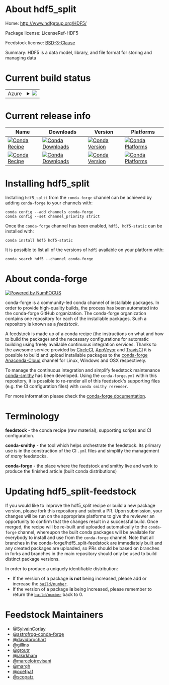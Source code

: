 About hdf5_split
================

Home: http://www.hdfgroup.org/HDF5/

Package license: LicenseRef-HDF5

Feedstock license: [BSD-3-Clause](https://github.com/conda-forge/hdf5-feedstock/blob/master/LICENSE.txt)

Summary: HDF5 is a data model, library, and file format for storing and managing data

Current build status
====================


<table>
    
  <tr>
    <td>Azure</td>
    <td>
      <details>
        <summary>
          <a href="https://dev.azure.com/conda-forge/feedstock-builds/_build/latest?definitionId=412&branchName=master">
            <img src="https://dev.azure.com/conda-forge/feedstock-builds/_apis/build/status/hdf5-feedstock?branchName=master">
          </a>
        </summary>
        <table>
          <thead><tr><th>Variant</th><th>Status</th></tr></thead>
          <tbody><tr>
              <td>linux_64_hdf5_sha5f9a3ee85db4ea1d3b1fa9159352aebc2af72732fc2f58c96a3f0768dba0e9aahdf5_version1.10.6mpimpichopenssl1.1.1</td>
              <td>
                <a href="https://dev.azure.com/conda-forge/feedstock-builds/_build/latest?definitionId=412&branchName=master">
                  <img src="https://dev.azure.com/conda-forge/feedstock-builds/_apis/build/status/hdf5-feedstock?branchName=master&jobName=linux&configuration=linux_64_hdf5_sha5f9a3ee85db4ea1d3b1fa9159352aebc2af72732fc2f58c96a3f0768dba0e9aahdf5_version1.10.6mpimpichopenssl1.1.1" alt="variant">
                </a>
              </td>
            </tr><tr>
              <td>linux_64_hdf5_sha5f9a3ee85db4ea1d3b1fa9159352aebc2af72732fc2f58c96a3f0768dba0e9aahdf5_version1.10.6mpimpichopenssl3</td>
              <td>
                <a href="https://dev.azure.com/conda-forge/feedstock-builds/_build/latest?definitionId=412&branchName=master">
                  <img src="https://dev.azure.com/conda-forge/feedstock-builds/_apis/build/status/hdf5-feedstock?branchName=master&jobName=linux&configuration=linux_64_hdf5_sha5f9a3ee85db4ea1d3b1fa9159352aebc2af72732fc2f58c96a3f0768dba0e9aahdf5_version1.10.6mpimpichopenssl3" alt="variant">
                </a>
              </td>
            </tr><tr>
              <td>linux_64_hdf5_sha5f9a3ee85db4ea1d3b1fa9159352aebc2af72732fc2f58c96a3f0768dba0e9aahdf5_version1.10.6mpinompiopenssl1.1.1</td>
              <td>
                <a href="https://dev.azure.com/conda-forge/feedstock-builds/_build/latest?definitionId=412&branchName=master">
                  <img src="https://dev.azure.com/conda-forge/feedstock-builds/_apis/build/status/hdf5-feedstock?branchName=master&jobName=linux&configuration=linux_64_hdf5_sha5f9a3ee85db4ea1d3b1fa9159352aebc2af72732fc2f58c96a3f0768dba0e9aahdf5_version1.10.6mpinompiopenssl1.1.1" alt="variant">
                </a>
              </td>
            </tr><tr>
              <td>linux_64_hdf5_sha5f9a3ee85db4ea1d3b1fa9159352aebc2af72732fc2f58c96a3f0768dba0e9aahdf5_version1.10.6mpinompiopenssl3</td>
              <td>
                <a href="https://dev.azure.com/conda-forge/feedstock-builds/_build/latest?definitionId=412&branchName=master">
                  <img src="https://dev.azure.com/conda-forge/feedstock-builds/_apis/build/status/hdf5-feedstock?branchName=master&jobName=linux&configuration=linux_64_hdf5_sha5f9a3ee85db4ea1d3b1fa9159352aebc2af72732fc2f58c96a3f0768dba0e9aahdf5_version1.10.6mpinompiopenssl3" alt="variant">
                </a>
              </td>
            </tr><tr>
              <td>linux_64_hdf5_sha5f9a3ee85db4ea1d3b1fa9159352aebc2af72732fc2f58c96a3f0768dba0e9aahdf5_version1.10.6mpiopenmpiopenssl1.1.1</td>
              <td>
                <a href="https://dev.azure.com/conda-forge/feedstock-builds/_build/latest?definitionId=412&branchName=master">
                  <img src="https://dev.azure.com/conda-forge/feedstock-builds/_apis/build/status/hdf5-feedstock?branchName=master&jobName=linux&configuration=linux_64_hdf5_sha5f9a3ee85db4ea1d3b1fa9159352aebc2af72732fc2f58c96a3f0768dba0e9aahdf5_version1.10.6mpiopenmpiopenssl1.1.1" alt="variant">
                </a>
              </td>
            </tr><tr>
              <td>linux_64_hdf5_sha5f9a3ee85db4ea1d3b1fa9159352aebc2af72732fc2f58c96a3f0768dba0e9aahdf5_version1.10.6mpiopenmpiopenssl3</td>
              <td>
                <a href="https://dev.azure.com/conda-forge/feedstock-builds/_build/latest?definitionId=412&branchName=master">
                  <img src="https://dev.azure.com/conda-forge/feedstock-builds/_apis/build/status/hdf5-feedstock?branchName=master&jobName=linux&configuration=linux_64_hdf5_sha5f9a3ee85db4ea1d3b1fa9159352aebc2af72732fc2f58c96a3f0768dba0e9aahdf5_version1.10.6mpiopenmpiopenssl3" alt="variant">
                </a>
              </td>
            </tr><tr>
              <td>linux_64_hdf5_sha6d4ce8bf902a97b050f6f491f4268634e252a63dadd6656a1a9be5b7b7726fa8hdf5_version1.10.5mpimpichopenssl1.1.1</td>
              <td>
                <a href="https://dev.azure.com/conda-forge/feedstock-builds/_build/latest?definitionId=412&branchName=master">
                  <img src="https://dev.azure.com/conda-forge/feedstock-builds/_apis/build/status/hdf5-feedstock?branchName=master&jobName=linux&configuration=linux_64_hdf5_sha6d4ce8bf902a97b050f6f491f4268634e252a63dadd6656a1a9be5b7b7726fa8hdf5_version1.10.5mpimpichopenssl1.1.1" alt="variant">
                </a>
              </td>
            </tr><tr>
              <td>linux_64_hdf5_sha6d4ce8bf902a97b050f6f491f4268634e252a63dadd6656a1a9be5b7b7726fa8hdf5_version1.10.5mpimpichopenssl3</td>
              <td>
                <a href="https://dev.azure.com/conda-forge/feedstock-builds/_build/latest?definitionId=412&branchName=master">
                  <img src="https://dev.azure.com/conda-forge/feedstock-builds/_apis/build/status/hdf5-feedstock?branchName=master&jobName=linux&configuration=linux_64_hdf5_sha6d4ce8bf902a97b050f6f491f4268634e252a63dadd6656a1a9be5b7b7726fa8hdf5_version1.10.5mpimpichopenssl3" alt="variant">
                </a>
              </td>
            </tr><tr>
              <td>linux_64_hdf5_sha6d4ce8bf902a97b050f6f491f4268634e252a63dadd6656a1a9be5b7b7726fa8hdf5_version1.10.5mpinompiopenssl1.1.1</td>
              <td>
                <a href="https://dev.azure.com/conda-forge/feedstock-builds/_build/latest?definitionId=412&branchName=master">
                  <img src="https://dev.azure.com/conda-forge/feedstock-builds/_apis/build/status/hdf5-feedstock?branchName=master&jobName=linux&configuration=linux_64_hdf5_sha6d4ce8bf902a97b050f6f491f4268634e252a63dadd6656a1a9be5b7b7726fa8hdf5_version1.10.5mpinompiopenssl1.1.1" alt="variant">
                </a>
              </td>
            </tr><tr>
              <td>linux_64_hdf5_sha6d4ce8bf902a97b050f6f491f4268634e252a63dadd6656a1a9be5b7b7726fa8hdf5_version1.10.5mpinompiopenssl3</td>
              <td>
                <a href="https://dev.azure.com/conda-forge/feedstock-builds/_build/latest?definitionId=412&branchName=master">
                  <img src="https://dev.azure.com/conda-forge/feedstock-builds/_apis/build/status/hdf5-feedstock?branchName=master&jobName=linux&configuration=linux_64_hdf5_sha6d4ce8bf902a97b050f6f491f4268634e252a63dadd6656a1a9be5b7b7726fa8hdf5_version1.10.5mpinompiopenssl3" alt="variant">
                </a>
              </td>
            </tr><tr>
              <td>linux_64_hdf5_sha6d4ce8bf902a97b050f6f491f4268634e252a63dadd6656a1a9be5b7b7726fa8hdf5_version1.10.5mpiopenmpiopenssl1.1.1</td>
              <td>
                <a href="https://dev.azure.com/conda-forge/feedstock-builds/_build/latest?definitionId=412&branchName=master">
                  <img src="https://dev.azure.com/conda-forge/feedstock-builds/_apis/build/status/hdf5-feedstock?branchName=master&jobName=linux&configuration=linux_64_hdf5_sha6d4ce8bf902a97b050f6f491f4268634e252a63dadd6656a1a9be5b7b7726fa8hdf5_version1.10.5mpiopenmpiopenssl1.1.1" alt="variant">
                </a>
              </td>
            </tr><tr>
              <td>linux_64_hdf5_sha6d4ce8bf902a97b050f6f491f4268634e252a63dadd6656a1a9be5b7b7726fa8hdf5_version1.10.5mpiopenmpiopenssl3</td>
              <td>
                <a href="https://dev.azure.com/conda-forge/feedstock-builds/_build/latest?definitionId=412&branchName=master">
                  <img src="https://dev.azure.com/conda-forge/feedstock-builds/_apis/build/status/hdf5-feedstock?branchName=master&jobName=linux&configuration=linux_64_hdf5_sha6d4ce8bf902a97b050f6f491f4268634e252a63dadd6656a1a9be5b7b7726fa8hdf5_version1.10.5mpiopenmpiopenssl3" alt="variant">
                </a>
              </td>
            </tr><tr>
              <td>linux_aarch64_hdf5_sha5f9a3ee85db4ea1d3b1fa9159352aebc2af72732fc2f58c96a3f0768dba0e9aahdf5_version1.10.6mpimpichopenssl1.1.1</td>
              <td>
                <a href="https://dev.azure.com/conda-forge/feedstock-builds/_build/latest?definitionId=412&branchName=master">
                  <img src="https://dev.azure.com/conda-forge/feedstock-builds/_apis/build/status/hdf5-feedstock?branchName=master&jobName=linux&configuration=linux_aarch64_hdf5_sha5f9a3ee85db4ea1d3b1fa9159352aebc2af72732fc2f58c96a3f0768dba0e9aahdf5_version1.10.6mpimpichopenssl1.1.1" alt="variant">
                </a>
              </td>
            </tr><tr>
              <td>linux_aarch64_hdf5_sha5f9a3ee85db4ea1d3b1fa9159352aebc2af72732fc2f58c96a3f0768dba0e9aahdf5_version1.10.6mpimpichopenssl3</td>
              <td>
                <a href="https://dev.azure.com/conda-forge/feedstock-builds/_build/latest?definitionId=412&branchName=master">
                  <img src="https://dev.azure.com/conda-forge/feedstock-builds/_apis/build/status/hdf5-feedstock?branchName=master&jobName=linux&configuration=linux_aarch64_hdf5_sha5f9a3ee85db4ea1d3b1fa9159352aebc2af72732fc2f58c96a3f0768dba0e9aahdf5_version1.10.6mpimpichopenssl3" alt="variant">
                </a>
              </td>
            </tr><tr>
              <td>linux_aarch64_hdf5_sha5f9a3ee85db4ea1d3b1fa9159352aebc2af72732fc2f58c96a3f0768dba0e9aahdf5_version1.10.6mpinompiopenssl1.1.1</td>
              <td>
                <a href="https://dev.azure.com/conda-forge/feedstock-builds/_build/latest?definitionId=412&branchName=master">
                  <img src="https://dev.azure.com/conda-forge/feedstock-builds/_apis/build/status/hdf5-feedstock?branchName=master&jobName=linux&configuration=linux_aarch64_hdf5_sha5f9a3ee85db4ea1d3b1fa9159352aebc2af72732fc2f58c96a3f0768dba0e9aahdf5_version1.10.6mpinompiopenssl1.1.1" alt="variant">
                </a>
              </td>
            </tr><tr>
              <td>linux_aarch64_hdf5_sha5f9a3ee85db4ea1d3b1fa9159352aebc2af72732fc2f58c96a3f0768dba0e9aahdf5_version1.10.6mpinompiopenssl3</td>
              <td>
                <a href="https://dev.azure.com/conda-forge/feedstock-builds/_build/latest?definitionId=412&branchName=master">
                  <img src="https://dev.azure.com/conda-forge/feedstock-builds/_apis/build/status/hdf5-feedstock?branchName=master&jobName=linux&configuration=linux_aarch64_hdf5_sha5f9a3ee85db4ea1d3b1fa9159352aebc2af72732fc2f58c96a3f0768dba0e9aahdf5_version1.10.6mpinompiopenssl3" alt="variant">
                </a>
              </td>
            </tr><tr>
              <td>linux_aarch64_hdf5_sha5f9a3ee85db4ea1d3b1fa9159352aebc2af72732fc2f58c96a3f0768dba0e9aahdf5_version1.10.6mpiopenmpiopenssl1.1.1</td>
              <td>
                <a href="https://dev.azure.com/conda-forge/feedstock-builds/_build/latest?definitionId=412&branchName=master">
                  <img src="https://dev.azure.com/conda-forge/feedstock-builds/_apis/build/status/hdf5-feedstock?branchName=master&jobName=linux&configuration=linux_aarch64_hdf5_sha5f9a3ee85db4ea1d3b1fa9159352aebc2af72732fc2f58c96a3f0768dba0e9aahdf5_version1.10.6mpiopenmpiopenssl1.1.1" alt="variant">
                </a>
              </td>
            </tr><tr>
              <td>linux_aarch64_hdf5_sha5f9a3ee85db4ea1d3b1fa9159352aebc2af72732fc2f58c96a3f0768dba0e9aahdf5_version1.10.6mpiopenmpiopenssl3</td>
              <td>
                <a href="https://dev.azure.com/conda-forge/feedstock-builds/_build/latest?definitionId=412&branchName=master">
                  <img src="https://dev.azure.com/conda-forge/feedstock-builds/_apis/build/status/hdf5-feedstock?branchName=master&jobName=linux&configuration=linux_aarch64_hdf5_sha5f9a3ee85db4ea1d3b1fa9159352aebc2af72732fc2f58c96a3f0768dba0e9aahdf5_version1.10.6mpiopenmpiopenssl3" alt="variant">
                </a>
              </td>
            </tr><tr>
              <td>linux_aarch64_hdf5_sha6d4ce8bf902a97b050f6f491f4268634e252a63dadd6656a1a9be5b7b7726fa8hdf5_version1.10.5mpimpichopenssl1.1.1</td>
              <td>
                <a href="https://dev.azure.com/conda-forge/feedstock-builds/_build/latest?definitionId=412&branchName=master">
                  <img src="https://dev.azure.com/conda-forge/feedstock-builds/_apis/build/status/hdf5-feedstock?branchName=master&jobName=linux&configuration=linux_aarch64_hdf5_sha6d4ce8bf902a97b050f6f491f4268634e252a63dadd6656a1a9be5b7b7726fa8hdf5_version1.10.5mpimpichopenssl1.1.1" alt="variant">
                </a>
              </td>
            </tr><tr>
              <td>linux_aarch64_hdf5_sha6d4ce8bf902a97b050f6f491f4268634e252a63dadd6656a1a9be5b7b7726fa8hdf5_version1.10.5mpimpichopenssl3</td>
              <td>
                <a href="https://dev.azure.com/conda-forge/feedstock-builds/_build/latest?definitionId=412&branchName=master">
                  <img src="https://dev.azure.com/conda-forge/feedstock-builds/_apis/build/status/hdf5-feedstock?branchName=master&jobName=linux&configuration=linux_aarch64_hdf5_sha6d4ce8bf902a97b050f6f491f4268634e252a63dadd6656a1a9be5b7b7726fa8hdf5_version1.10.5mpimpichopenssl3" alt="variant">
                </a>
              </td>
            </tr><tr>
              <td>linux_aarch64_hdf5_sha6d4ce8bf902a97b050f6f491f4268634e252a63dadd6656a1a9be5b7b7726fa8hdf5_version1.10.5mpinompiopenssl1.1.1</td>
              <td>
                <a href="https://dev.azure.com/conda-forge/feedstock-builds/_build/latest?definitionId=412&branchName=master">
                  <img src="https://dev.azure.com/conda-forge/feedstock-builds/_apis/build/status/hdf5-feedstock?branchName=master&jobName=linux&configuration=linux_aarch64_hdf5_sha6d4ce8bf902a97b050f6f491f4268634e252a63dadd6656a1a9be5b7b7726fa8hdf5_version1.10.5mpinompiopenssl1.1.1" alt="variant">
                </a>
              </td>
            </tr><tr>
              <td>linux_aarch64_hdf5_sha6d4ce8bf902a97b050f6f491f4268634e252a63dadd6656a1a9be5b7b7726fa8hdf5_version1.10.5mpinompiopenssl3</td>
              <td>
                <a href="https://dev.azure.com/conda-forge/feedstock-builds/_build/latest?definitionId=412&branchName=master">
                  <img src="https://dev.azure.com/conda-forge/feedstock-builds/_apis/build/status/hdf5-feedstock?branchName=master&jobName=linux&configuration=linux_aarch64_hdf5_sha6d4ce8bf902a97b050f6f491f4268634e252a63dadd6656a1a9be5b7b7726fa8hdf5_version1.10.5mpinompiopenssl3" alt="variant">
                </a>
              </td>
            </tr><tr>
              <td>linux_aarch64_hdf5_sha6d4ce8bf902a97b050f6f491f4268634e252a63dadd6656a1a9be5b7b7726fa8hdf5_version1.10.5mpiopenmpiopenssl1.1.1</td>
              <td>
                <a href="https://dev.azure.com/conda-forge/feedstock-builds/_build/latest?definitionId=412&branchName=master">
                  <img src="https://dev.azure.com/conda-forge/feedstock-builds/_apis/build/status/hdf5-feedstock?branchName=master&jobName=linux&configuration=linux_aarch64_hdf5_sha6d4ce8bf902a97b050f6f491f4268634e252a63dadd6656a1a9be5b7b7726fa8hdf5_version1.10.5mpiopenmpiopenssl1.1.1" alt="variant">
                </a>
              </td>
            </tr><tr>
              <td>linux_aarch64_hdf5_sha6d4ce8bf902a97b050f6f491f4268634e252a63dadd6656a1a9be5b7b7726fa8hdf5_version1.10.5mpiopenmpiopenssl3</td>
              <td>
                <a href="https://dev.azure.com/conda-forge/feedstock-builds/_build/latest?definitionId=412&branchName=master">
                  <img src="https://dev.azure.com/conda-forge/feedstock-builds/_apis/build/status/hdf5-feedstock?branchName=master&jobName=linux&configuration=linux_aarch64_hdf5_sha6d4ce8bf902a97b050f6f491f4268634e252a63dadd6656a1a9be5b7b7726fa8hdf5_version1.10.5mpiopenmpiopenssl3" alt="variant">
                </a>
              </td>
            </tr><tr>
              <td>linux_ppc64le_hdf5_sha5f9a3ee85db4ea1d3b1fa9159352aebc2af72732fc2f58c96a3f0768dba0e9aahdf5_version1.10.6mpimpichopenssl1.1.1</td>
              <td>
                <a href="https://dev.azure.com/conda-forge/feedstock-builds/_build/latest?definitionId=412&branchName=master">
                  <img src="https://dev.azure.com/conda-forge/feedstock-builds/_apis/build/status/hdf5-feedstock?branchName=master&jobName=linux&configuration=linux_ppc64le_hdf5_sha5f9a3ee85db4ea1d3b1fa9159352aebc2af72732fc2f58c96a3f0768dba0e9aahdf5_version1.10.6mpimpichopenssl1.1.1" alt="variant">
                </a>
              </td>
            </tr><tr>
              <td>linux_ppc64le_hdf5_sha5f9a3ee85db4ea1d3b1fa9159352aebc2af72732fc2f58c96a3f0768dba0e9aahdf5_version1.10.6mpimpichopenssl3</td>
              <td>
                <a href="https://dev.azure.com/conda-forge/feedstock-builds/_build/latest?definitionId=412&branchName=master">
                  <img src="https://dev.azure.com/conda-forge/feedstock-builds/_apis/build/status/hdf5-feedstock?branchName=master&jobName=linux&configuration=linux_ppc64le_hdf5_sha5f9a3ee85db4ea1d3b1fa9159352aebc2af72732fc2f58c96a3f0768dba0e9aahdf5_version1.10.6mpimpichopenssl3" alt="variant">
                </a>
              </td>
            </tr><tr>
              <td>linux_ppc64le_hdf5_sha5f9a3ee85db4ea1d3b1fa9159352aebc2af72732fc2f58c96a3f0768dba0e9aahdf5_version1.10.6mpinompiopenssl1.1.1</td>
              <td>
                <a href="https://dev.azure.com/conda-forge/feedstock-builds/_build/latest?definitionId=412&branchName=master">
                  <img src="https://dev.azure.com/conda-forge/feedstock-builds/_apis/build/status/hdf5-feedstock?branchName=master&jobName=linux&configuration=linux_ppc64le_hdf5_sha5f9a3ee85db4ea1d3b1fa9159352aebc2af72732fc2f58c96a3f0768dba0e9aahdf5_version1.10.6mpinompiopenssl1.1.1" alt="variant">
                </a>
              </td>
            </tr><tr>
              <td>linux_ppc64le_hdf5_sha5f9a3ee85db4ea1d3b1fa9159352aebc2af72732fc2f58c96a3f0768dba0e9aahdf5_version1.10.6mpinompiopenssl3</td>
              <td>
                <a href="https://dev.azure.com/conda-forge/feedstock-builds/_build/latest?definitionId=412&branchName=master">
                  <img src="https://dev.azure.com/conda-forge/feedstock-builds/_apis/build/status/hdf5-feedstock?branchName=master&jobName=linux&configuration=linux_ppc64le_hdf5_sha5f9a3ee85db4ea1d3b1fa9159352aebc2af72732fc2f58c96a3f0768dba0e9aahdf5_version1.10.6mpinompiopenssl3" alt="variant">
                </a>
              </td>
            </tr><tr>
              <td>linux_ppc64le_hdf5_sha5f9a3ee85db4ea1d3b1fa9159352aebc2af72732fc2f58c96a3f0768dba0e9aahdf5_version1.10.6mpiopenmpiopenssl1.1.1</td>
              <td>
                <a href="https://dev.azure.com/conda-forge/feedstock-builds/_build/latest?definitionId=412&branchName=master">
                  <img src="https://dev.azure.com/conda-forge/feedstock-builds/_apis/build/status/hdf5-feedstock?branchName=master&jobName=linux&configuration=linux_ppc64le_hdf5_sha5f9a3ee85db4ea1d3b1fa9159352aebc2af72732fc2f58c96a3f0768dba0e9aahdf5_version1.10.6mpiopenmpiopenssl1.1.1" alt="variant">
                </a>
              </td>
            </tr><tr>
              <td>linux_ppc64le_hdf5_sha5f9a3ee85db4ea1d3b1fa9159352aebc2af72732fc2f58c96a3f0768dba0e9aahdf5_version1.10.6mpiopenmpiopenssl3</td>
              <td>
                <a href="https://dev.azure.com/conda-forge/feedstock-builds/_build/latest?definitionId=412&branchName=master">
                  <img src="https://dev.azure.com/conda-forge/feedstock-builds/_apis/build/status/hdf5-feedstock?branchName=master&jobName=linux&configuration=linux_ppc64le_hdf5_sha5f9a3ee85db4ea1d3b1fa9159352aebc2af72732fc2f58c96a3f0768dba0e9aahdf5_version1.10.6mpiopenmpiopenssl3" alt="variant">
                </a>
              </td>
            </tr><tr>
              <td>linux_ppc64le_hdf5_sha6d4ce8bf902a97b050f6f491f4268634e252a63dadd6656a1a9be5b7b7726fa8hdf5_version1.10.5mpimpichopenssl1.1.1</td>
              <td>
                <a href="https://dev.azure.com/conda-forge/feedstock-builds/_build/latest?definitionId=412&branchName=master">
                  <img src="https://dev.azure.com/conda-forge/feedstock-builds/_apis/build/status/hdf5-feedstock?branchName=master&jobName=linux&configuration=linux_ppc64le_hdf5_sha6d4ce8bf902a97b050f6f491f4268634e252a63dadd6656a1a9be5b7b7726fa8hdf5_version1.10.5mpimpichopenssl1.1.1" alt="variant">
                </a>
              </td>
            </tr><tr>
              <td>linux_ppc64le_hdf5_sha6d4ce8bf902a97b050f6f491f4268634e252a63dadd6656a1a9be5b7b7726fa8hdf5_version1.10.5mpimpichopenssl3</td>
              <td>
                <a href="https://dev.azure.com/conda-forge/feedstock-builds/_build/latest?definitionId=412&branchName=master">
                  <img src="https://dev.azure.com/conda-forge/feedstock-builds/_apis/build/status/hdf5-feedstock?branchName=master&jobName=linux&configuration=linux_ppc64le_hdf5_sha6d4ce8bf902a97b050f6f491f4268634e252a63dadd6656a1a9be5b7b7726fa8hdf5_version1.10.5mpimpichopenssl3" alt="variant">
                </a>
              </td>
            </tr><tr>
              <td>linux_ppc64le_hdf5_sha6d4ce8bf902a97b050f6f491f4268634e252a63dadd6656a1a9be5b7b7726fa8hdf5_version1.10.5mpinompiopenssl1.1.1</td>
              <td>
                <a href="https://dev.azure.com/conda-forge/feedstock-builds/_build/latest?definitionId=412&branchName=master">
                  <img src="https://dev.azure.com/conda-forge/feedstock-builds/_apis/build/status/hdf5-feedstock?branchName=master&jobName=linux&configuration=linux_ppc64le_hdf5_sha6d4ce8bf902a97b050f6f491f4268634e252a63dadd6656a1a9be5b7b7726fa8hdf5_version1.10.5mpinompiopenssl1.1.1" alt="variant">
                </a>
              </td>
            </tr><tr>
              <td>linux_ppc64le_hdf5_sha6d4ce8bf902a97b050f6f491f4268634e252a63dadd6656a1a9be5b7b7726fa8hdf5_version1.10.5mpinompiopenssl3</td>
              <td>
                <a href="https://dev.azure.com/conda-forge/feedstock-builds/_build/latest?definitionId=412&branchName=master">
                  <img src="https://dev.azure.com/conda-forge/feedstock-builds/_apis/build/status/hdf5-feedstock?branchName=master&jobName=linux&configuration=linux_ppc64le_hdf5_sha6d4ce8bf902a97b050f6f491f4268634e252a63dadd6656a1a9be5b7b7726fa8hdf5_version1.10.5mpinompiopenssl3" alt="variant">
                </a>
              </td>
            </tr><tr>
              <td>linux_ppc64le_hdf5_sha6d4ce8bf902a97b050f6f491f4268634e252a63dadd6656a1a9be5b7b7726fa8hdf5_version1.10.5mpiopenmpiopenssl1.1.1</td>
              <td>
                <a href="https://dev.azure.com/conda-forge/feedstock-builds/_build/latest?definitionId=412&branchName=master">
                  <img src="https://dev.azure.com/conda-forge/feedstock-builds/_apis/build/status/hdf5-feedstock?branchName=master&jobName=linux&configuration=linux_ppc64le_hdf5_sha6d4ce8bf902a97b050f6f491f4268634e252a63dadd6656a1a9be5b7b7726fa8hdf5_version1.10.5mpiopenmpiopenssl1.1.1" alt="variant">
                </a>
              </td>
            </tr><tr>
              <td>linux_ppc64le_hdf5_sha6d4ce8bf902a97b050f6f491f4268634e252a63dadd6656a1a9be5b7b7726fa8hdf5_version1.10.5mpiopenmpiopenssl3</td>
              <td>
                <a href="https://dev.azure.com/conda-forge/feedstock-builds/_build/latest?definitionId=412&branchName=master">
                  <img src="https://dev.azure.com/conda-forge/feedstock-builds/_apis/build/status/hdf5-feedstock?branchName=master&jobName=linux&configuration=linux_ppc64le_hdf5_sha6d4ce8bf902a97b050f6f491f4268634e252a63dadd6656a1a9be5b7b7726fa8hdf5_version1.10.5mpiopenmpiopenssl3" alt="variant">
                </a>
              </td>
            </tr><tr>
              <td>osx_64_hdf5_sha5f9a3ee85db4ea1d3b1fa9159352aebc2af72732fc2f58c96a3f0768dba0e9aahdf5_version1.10.6mpimpichopenssl1.1.1</td>
              <td>
                <a href="https://dev.azure.com/conda-forge/feedstock-builds/_build/latest?definitionId=412&branchName=master">
                  <img src="https://dev.azure.com/conda-forge/feedstock-builds/_apis/build/status/hdf5-feedstock?branchName=master&jobName=osx&configuration=osx_64_hdf5_sha5f9a3ee85db4ea1d3b1fa9159352aebc2af72732fc2f58c96a3f0768dba0e9aahdf5_version1.10.6mpimpichopenssl1.1.1" alt="variant">
                </a>
              </td>
            </tr><tr>
              <td>osx_64_hdf5_sha5f9a3ee85db4ea1d3b1fa9159352aebc2af72732fc2f58c96a3f0768dba0e9aahdf5_version1.10.6mpimpichopenssl3</td>
              <td>
                <a href="https://dev.azure.com/conda-forge/feedstock-builds/_build/latest?definitionId=412&branchName=master">
                  <img src="https://dev.azure.com/conda-forge/feedstock-builds/_apis/build/status/hdf5-feedstock?branchName=master&jobName=osx&configuration=osx_64_hdf5_sha5f9a3ee85db4ea1d3b1fa9159352aebc2af72732fc2f58c96a3f0768dba0e9aahdf5_version1.10.6mpimpichopenssl3" alt="variant">
                </a>
              </td>
            </tr><tr>
              <td>osx_64_hdf5_sha5f9a3ee85db4ea1d3b1fa9159352aebc2af72732fc2f58c96a3f0768dba0e9aahdf5_version1.10.6mpinompiopenssl1.1.1</td>
              <td>
                <a href="https://dev.azure.com/conda-forge/feedstock-builds/_build/latest?definitionId=412&branchName=master">
                  <img src="https://dev.azure.com/conda-forge/feedstock-builds/_apis/build/status/hdf5-feedstock?branchName=master&jobName=osx&configuration=osx_64_hdf5_sha5f9a3ee85db4ea1d3b1fa9159352aebc2af72732fc2f58c96a3f0768dba0e9aahdf5_version1.10.6mpinompiopenssl1.1.1" alt="variant">
                </a>
              </td>
            </tr><tr>
              <td>osx_64_hdf5_sha5f9a3ee85db4ea1d3b1fa9159352aebc2af72732fc2f58c96a3f0768dba0e9aahdf5_version1.10.6mpinompiopenssl3</td>
              <td>
                <a href="https://dev.azure.com/conda-forge/feedstock-builds/_build/latest?definitionId=412&branchName=master">
                  <img src="https://dev.azure.com/conda-forge/feedstock-builds/_apis/build/status/hdf5-feedstock?branchName=master&jobName=osx&configuration=osx_64_hdf5_sha5f9a3ee85db4ea1d3b1fa9159352aebc2af72732fc2f58c96a3f0768dba0e9aahdf5_version1.10.6mpinompiopenssl3" alt="variant">
                </a>
              </td>
            </tr><tr>
              <td>osx_64_hdf5_sha5f9a3ee85db4ea1d3b1fa9159352aebc2af72732fc2f58c96a3f0768dba0e9aahdf5_version1.10.6mpiopenmpiopenssl1.1.1</td>
              <td>
                <a href="https://dev.azure.com/conda-forge/feedstock-builds/_build/latest?definitionId=412&branchName=master">
                  <img src="https://dev.azure.com/conda-forge/feedstock-builds/_apis/build/status/hdf5-feedstock?branchName=master&jobName=osx&configuration=osx_64_hdf5_sha5f9a3ee85db4ea1d3b1fa9159352aebc2af72732fc2f58c96a3f0768dba0e9aahdf5_version1.10.6mpiopenmpiopenssl1.1.1" alt="variant">
                </a>
              </td>
            </tr><tr>
              <td>osx_64_hdf5_sha5f9a3ee85db4ea1d3b1fa9159352aebc2af72732fc2f58c96a3f0768dba0e9aahdf5_version1.10.6mpiopenmpiopenssl3</td>
              <td>
                <a href="https://dev.azure.com/conda-forge/feedstock-builds/_build/latest?definitionId=412&branchName=master">
                  <img src="https://dev.azure.com/conda-forge/feedstock-builds/_apis/build/status/hdf5-feedstock?branchName=master&jobName=osx&configuration=osx_64_hdf5_sha5f9a3ee85db4ea1d3b1fa9159352aebc2af72732fc2f58c96a3f0768dba0e9aahdf5_version1.10.6mpiopenmpiopenssl3" alt="variant">
                </a>
              </td>
            </tr><tr>
              <td>osx_64_hdf5_sha6d4ce8bf902a97b050f6f491f4268634e252a63dadd6656a1a9be5b7b7726fa8hdf5_version1.10.5mpimpichopenssl1.1.1</td>
              <td>
                <a href="https://dev.azure.com/conda-forge/feedstock-builds/_build/latest?definitionId=412&branchName=master">
                  <img src="https://dev.azure.com/conda-forge/feedstock-builds/_apis/build/status/hdf5-feedstock?branchName=master&jobName=osx&configuration=osx_64_hdf5_sha6d4ce8bf902a97b050f6f491f4268634e252a63dadd6656a1a9be5b7b7726fa8hdf5_version1.10.5mpimpichopenssl1.1.1" alt="variant">
                </a>
              </td>
            </tr><tr>
              <td>osx_64_hdf5_sha6d4ce8bf902a97b050f6f491f4268634e252a63dadd6656a1a9be5b7b7726fa8hdf5_version1.10.5mpimpichopenssl3</td>
              <td>
                <a href="https://dev.azure.com/conda-forge/feedstock-builds/_build/latest?definitionId=412&branchName=master">
                  <img src="https://dev.azure.com/conda-forge/feedstock-builds/_apis/build/status/hdf5-feedstock?branchName=master&jobName=osx&configuration=osx_64_hdf5_sha6d4ce8bf902a97b050f6f491f4268634e252a63dadd6656a1a9be5b7b7726fa8hdf5_version1.10.5mpimpichopenssl3" alt="variant">
                </a>
              </td>
            </tr><tr>
              <td>osx_64_hdf5_sha6d4ce8bf902a97b050f6f491f4268634e252a63dadd6656a1a9be5b7b7726fa8hdf5_version1.10.5mpinompiopenssl1.1.1</td>
              <td>
                <a href="https://dev.azure.com/conda-forge/feedstock-builds/_build/latest?definitionId=412&branchName=master">
                  <img src="https://dev.azure.com/conda-forge/feedstock-builds/_apis/build/status/hdf5-feedstock?branchName=master&jobName=osx&configuration=osx_64_hdf5_sha6d4ce8bf902a97b050f6f491f4268634e252a63dadd6656a1a9be5b7b7726fa8hdf5_version1.10.5mpinompiopenssl1.1.1" alt="variant">
                </a>
              </td>
            </tr><tr>
              <td>osx_64_hdf5_sha6d4ce8bf902a97b050f6f491f4268634e252a63dadd6656a1a9be5b7b7726fa8hdf5_version1.10.5mpinompiopenssl3</td>
              <td>
                <a href="https://dev.azure.com/conda-forge/feedstock-builds/_build/latest?definitionId=412&branchName=master">
                  <img src="https://dev.azure.com/conda-forge/feedstock-builds/_apis/build/status/hdf5-feedstock?branchName=master&jobName=osx&configuration=osx_64_hdf5_sha6d4ce8bf902a97b050f6f491f4268634e252a63dadd6656a1a9be5b7b7726fa8hdf5_version1.10.5mpinompiopenssl3" alt="variant">
                </a>
              </td>
            </tr><tr>
              <td>osx_64_hdf5_sha6d4ce8bf902a97b050f6f491f4268634e252a63dadd6656a1a9be5b7b7726fa8hdf5_version1.10.5mpiopenmpiopenssl1.1.1</td>
              <td>
                <a href="https://dev.azure.com/conda-forge/feedstock-builds/_build/latest?definitionId=412&branchName=master">
                  <img src="https://dev.azure.com/conda-forge/feedstock-builds/_apis/build/status/hdf5-feedstock?branchName=master&jobName=osx&configuration=osx_64_hdf5_sha6d4ce8bf902a97b050f6f491f4268634e252a63dadd6656a1a9be5b7b7726fa8hdf5_version1.10.5mpiopenmpiopenssl1.1.1" alt="variant">
                </a>
              </td>
            </tr><tr>
              <td>osx_64_hdf5_sha6d4ce8bf902a97b050f6f491f4268634e252a63dadd6656a1a9be5b7b7726fa8hdf5_version1.10.5mpiopenmpiopenssl3</td>
              <td>
                <a href="https://dev.azure.com/conda-forge/feedstock-builds/_build/latest?definitionId=412&branchName=master">
                  <img src="https://dev.azure.com/conda-forge/feedstock-builds/_apis/build/status/hdf5-feedstock?branchName=master&jobName=osx&configuration=osx_64_hdf5_sha6d4ce8bf902a97b050f6f491f4268634e252a63dadd6656a1a9be5b7b7726fa8hdf5_version1.10.5mpiopenmpiopenssl3" alt="variant">
                </a>
              </td>
            </tr><tr>
              <td>osx_arm64_hdf5_sha6d4ce8bf902a97b050f6f491f4268634e252a63dadd6656a1a9be5b7b7726fa8hdf5_version1.10.6mpimpichopenssl1.1.1</td>
              <td>
                <a href="https://dev.azure.com/conda-forge/feedstock-builds/_build/latest?definitionId=412&branchName=master">
                  <img src="https://dev.azure.com/conda-forge/feedstock-builds/_apis/build/status/hdf5-feedstock?branchName=master&jobName=osx&configuration=osx_arm64_hdf5_sha6d4ce8bf902a97b050f6f491f4268634e252a63dadd6656a1a9be5b7b7726fa8hdf5_version1.10.6mpimpichopenssl1.1.1" alt="variant">
                </a>
              </td>
            </tr><tr>
              <td>osx_arm64_hdf5_sha6d4ce8bf902a97b050f6f491f4268634e252a63dadd6656a1a9be5b7b7726fa8hdf5_version1.10.6mpimpichopenssl3</td>
              <td>
                <a href="https://dev.azure.com/conda-forge/feedstock-builds/_build/latest?definitionId=412&branchName=master">
                  <img src="https://dev.azure.com/conda-forge/feedstock-builds/_apis/build/status/hdf5-feedstock?branchName=master&jobName=osx&configuration=osx_arm64_hdf5_sha6d4ce8bf902a97b050f6f491f4268634e252a63dadd6656a1a9be5b7b7726fa8hdf5_version1.10.6mpimpichopenssl3" alt="variant">
                </a>
              </td>
            </tr><tr>
              <td>osx_arm64_hdf5_sha6d4ce8bf902a97b050f6f491f4268634e252a63dadd6656a1a9be5b7b7726fa8hdf5_version1.10.6mpinompiopenssl1.1.1</td>
              <td>
                <a href="https://dev.azure.com/conda-forge/feedstock-builds/_build/latest?definitionId=412&branchName=master">
                  <img src="https://dev.azure.com/conda-forge/feedstock-builds/_apis/build/status/hdf5-feedstock?branchName=master&jobName=osx&configuration=osx_arm64_hdf5_sha6d4ce8bf902a97b050f6f491f4268634e252a63dadd6656a1a9be5b7b7726fa8hdf5_version1.10.6mpinompiopenssl1.1.1" alt="variant">
                </a>
              </td>
            </tr><tr>
              <td>osx_arm64_hdf5_sha6d4ce8bf902a97b050f6f491f4268634e252a63dadd6656a1a9be5b7b7726fa8hdf5_version1.10.6mpinompiopenssl3</td>
              <td>
                <a href="https://dev.azure.com/conda-forge/feedstock-builds/_build/latest?definitionId=412&branchName=master">
                  <img src="https://dev.azure.com/conda-forge/feedstock-builds/_apis/build/status/hdf5-feedstock?branchName=master&jobName=osx&configuration=osx_arm64_hdf5_sha6d4ce8bf902a97b050f6f491f4268634e252a63dadd6656a1a9be5b7b7726fa8hdf5_version1.10.6mpinompiopenssl3" alt="variant">
                </a>
              </td>
            </tr><tr>
              <td>osx_arm64_hdf5_sha6d4ce8bf902a97b050f6f491f4268634e252a63dadd6656a1a9be5b7b7726fa8hdf5_version1.10.6mpiopenmpiopenssl1.1.1</td>
              <td>
                <a href="https://dev.azure.com/conda-forge/feedstock-builds/_build/latest?definitionId=412&branchName=master">
                  <img src="https://dev.azure.com/conda-forge/feedstock-builds/_apis/build/status/hdf5-feedstock?branchName=master&jobName=osx&configuration=osx_arm64_hdf5_sha6d4ce8bf902a97b050f6f491f4268634e252a63dadd6656a1a9be5b7b7726fa8hdf5_version1.10.6mpiopenmpiopenssl1.1.1" alt="variant">
                </a>
              </td>
            </tr><tr>
              <td>osx_arm64_hdf5_sha6d4ce8bf902a97b050f6f491f4268634e252a63dadd6656a1a9be5b7b7726fa8hdf5_version1.10.6mpiopenmpiopenssl3</td>
              <td>
                <a href="https://dev.azure.com/conda-forge/feedstock-builds/_build/latest?definitionId=412&branchName=master">
                  <img src="https://dev.azure.com/conda-forge/feedstock-builds/_apis/build/status/hdf5-feedstock?branchName=master&jobName=osx&configuration=osx_arm64_hdf5_sha6d4ce8bf902a97b050f6f491f4268634e252a63dadd6656a1a9be5b7b7726fa8hdf5_version1.10.6mpiopenmpiopenssl3" alt="variant">
                </a>
              </td>
            </tr><tr>
              <td>win_64_hdf5_sha5f9a3ee85db4ea1d3b1fa9159352aebc2af72732fc2f58c96a3f0768dba0e9aahdf5_version1.10.6openssl1.1.1</td>
              <td>
                <a href="https://dev.azure.com/conda-forge/feedstock-builds/_build/latest?definitionId=412&branchName=master">
                  <img src="https://dev.azure.com/conda-forge/feedstock-builds/_apis/build/status/hdf5-feedstock?branchName=master&jobName=win&configuration=win_64_hdf5_sha5f9a3ee85db4ea1d3b1fa9159352aebc2af72732fc2f58c96a3f0768dba0e9aahdf5_version1.10.6openssl1.1.1" alt="variant">
                </a>
              </td>
            </tr><tr>
              <td>win_64_hdf5_sha5f9a3ee85db4ea1d3b1fa9159352aebc2af72732fc2f58c96a3f0768dba0e9aahdf5_version1.10.6openssl3</td>
              <td>
                <a href="https://dev.azure.com/conda-forge/feedstock-builds/_build/latest?definitionId=412&branchName=master">
                  <img src="https://dev.azure.com/conda-forge/feedstock-builds/_apis/build/status/hdf5-feedstock?branchName=master&jobName=win&configuration=win_64_hdf5_sha5f9a3ee85db4ea1d3b1fa9159352aebc2af72732fc2f58c96a3f0768dba0e9aahdf5_version1.10.6openssl3" alt="variant">
                </a>
              </td>
            </tr><tr>
              <td>win_64_hdf5_sha6d4ce8bf902a97b050f6f491f4268634e252a63dadd6656a1a9be5b7b7726fa8hdf5_version1.10.5openssl1.1.1</td>
              <td>
                <a href="https://dev.azure.com/conda-forge/feedstock-builds/_build/latest?definitionId=412&branchName=master">
                  <img src="https://dev.azure.com/conda-forge/feedstock-builds/_apis/build/status/hdf5-feedstock?branchName=master&jobName=win&configuration=win_64_hdf5_sha6d4ce8bf902a97b050f6f491f4268634e252a63dadd6656a1a9be5b7b7726fa8hdf5_version1.10.5openssl1.1.1" alt="variant">
                </a>
              </td>
            </tr><tr>
              <td>win_64_hdf5_sha6d4ce8bf902a97b050f6f491f4268634e252a63dadd6656a1a9be5b7b7726fa8hdf5_version1.10.5openssl3</td>
              <td>
                <a href="https://dev.azure.com/conda-forge/feedstock-builds/_build/latest?definitionId=412&branchName=master">
                  <img src="https://dev.azure.com/conda-forge/feedstock-builds/_apis/build/status/hdf5-feedstock?branchName=master&jobName=win&configuration=win_64_hdf5_sha6d4ce8bf902a97b050f6f491f4268634e252a63dadd6656a1a9be5b7b7726fa8hdf5_version1.10.5openssl3" alt="variant">
                </a>
              </td>
            </tr>
          </tbody>
        </table>
      </details>
    </td>
  </tr>
</table>

Current release info
====================

| Name | Downloads | Version | Platforms |
| --- | --- | --- | --- |
| [![Conda Recipe](https://img.shields.io/badge/recipe-hdf5-green.svg)](https://anaconda.org/conda-forge/hdf5) | [![Conda Downloads](https://img.shields.io/conda/dn/conda-forge/hdf5.svg)](https://anaconda.org/conda-forge/hdf5) | [![Conda Version](https://img.shields.io/conda/vn/conda-forge/hdf5.svg)](https://anaconda.org/conda-forge/hdf5) | [![Conda Platforms](https://img.shields.io/conda/pn/conda-forge/hdf5.svg)](https://anaconda.org/conda-forge/hdf5) |
| [![Conda Recipe](https://img.shields.io/badge/recipe-hdf5--static-green.svg)](https://anaconda.org/conda-forge/hdf5-static) | [![Conda Downloads](https://img.shields.io/conda/dn/conda-forge/hdf5-static.svg)](https://anaconda.org/conda-forge/hdf5-static) | [![Conda Version](https://img.shields.io/conda/vn/conda-forge/hdf5-static.svg)](https://anaconda.org/conda-forge/hdf5-static) | [![Conda Platforms](https://img.shields.io/conda/pn/conda-forge/hdf5-static.svg)](https://anaconda.org/conda-forge/hdf5-static) |

Installing hdf5_split
=====================

Installing `hdf5_split` from the `conda-forge` channel can be achieved by adding `conda-forge` to your channels with:

```
conda config --add channels conda-forge
conda config --set channel_priority strict
```

Once the `conda-forge` channel has been enabled, `hdf5, hdf5-static` can be installed with:

```
conda install hdf5 hdf5-static
```

It is possible to list all of the versions of `hdf5` available on your platform with:

```
conda search hdf5 --channel conda-forge
```


About conda-forge
=================

[![Powered by
NumFOCUS](https://img.shields.io/badge/powered%20by-NumFOCUS-orange.svg?style=flat&colorA=E1523D&colorB=007D8A)](https://numfocus.org)

conda-forge is a community-led conda channel of installable packages.
In order to provide high-quality builds, the process has been automated into the
conda-forge GitHub organization. The conda-forge organization contains one repository
for each of the installable packages. Such a repository is known as a *feedstock*.

A feedstock is made up of a conda recipe (the instructions on what and how to build
the package) and the necessary configurations for automatic building using freely
available continuous integration services. Thanks to the awesome service provided by
[CircleCI](https://circleci.com/), [AppVeyor](https://www.appveyor.com/)
and [TravisCI](https://travis-ci.com/) it is possible to build and upload installable
packages to the [conda-forge](https://anaconda.org/conda-forge)
[Anaconda-Cloud](https://anaconda.org/) channel for Linux, Windows and OSX respectively.

To manage the continuous integration and simplify feedstock maintenance
[conda-smithy](https://github.com/conda-forge/conda-smithy) has been developed.
Using the ``conda-forge.yml`` within this repository, it is possible to re-render all of
this feedstock's supporting files (e.g. the CI configuration files) with ``conda smithy rerender``.

For more information please check the [conda-forge documentation](https://conda-forge.org/docs/).

Terminology
===========

**feedstock** - the conda recipe (raw material), supporting scripts and CI configuration.

**conda-smithy** - the tool which helps orchestrate the feedstock.
                   Its primary use is in the construction of the CI ``.yml`` files
                   and simplify the management of *many* feedstocks.

**conda-forge** - the place where the feedstock and smithy live and work to
                  produce the finished article (built conda distributions)


Updating hdf5_split-feedstock
=============================

If you would like to improve the hdf5_split recipe or build a new
package version, please fork this repository and submit a PR. Upon submission,
your changes will be run on the appropriate platforms to give the reviewer an
opportunity to confirm that the changes result in a successful build. Once
merged, the recipe will be re-built and uploaded automatically to the
`conda-forge` channel, whereupon the built conda packages will be available for
everybody to install and use from the `conda-forge` channel.
Note that all branches in the conda-forge/hdf5_split-feedstock are
immediately built and any created packages are uploaded, so PRs should be based
on branches in forks and branches in the main repository should only be used to
build distinct package versions.

In order to produce a uniquely identifiable distribution:
 * If the version of a package **is not** being increased, please add or increase
   the [``build/number``](https://docs.conda.io/projects/conda-build/en/latest/resources/define-metadata.html#build-number-and-string).
 * If the version of a package **is** being increased, please remember to return
   the [``build/number``](https://docs.conda.io/projects/conda-build/en/latest/resources/define-metadata.html#build-number-and-string)
   back to 0.

Feedstock Maintainers
=====================

* [@SylvainCorlay](https://github.com/SylvainCorlay/)
* [@astrofrog-conda-forge](https://github.com/astrofrog-conda-forge/)
* [@davidbrochart](https://github.com/davidbrochart/)
* [@gillins](https://github.com/gillins/)
* [@groutr](https://github.com/groutr/)
* [@jakirkham](https://github.com/jakirkham/)
* [@marcelotrevisani](https://github.com/marcelotrevisani/)
* [@marqh](https://github.com/marqh/)
* [@ocefpaf](https://github.com/ocefpaf/)
* [@scopatz](https://github.com/scopatz/)

